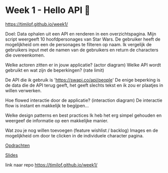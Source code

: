 # Week 1 - Hello API 🐒
https://timilof.github.io/week1/

Doel: Data ophalen uit een API en renderen in een overzichtspagina.
  Mijn script weergeeft 10 hoofdpersonages van Star Wars. De gebruiker heeft de mogelijkheid om een de personages te filteren op naam. Ik vergelijk de gebruikers input met de namen van de gebruikers en return de characters die overeenkomen.

Welke actoren zitten er in jouw applicatie? (actor diagram)
Welke API wordt gebruikt en wat zijn de beperkingen? (rate limit)

  De API die ik gebruik is 'https://swapi.co/api/people'
  De enige beperking is de data die de API terug geeft, het geeft slechts tekst en ik zou er plaatjes in willen verwerken.

Hoe flowed interactie door de applicatie? (interaction diagram)
  De interactie flow is instant en makkelijk te begijpen...

Welke design patterns en best practices
  Ik heb het erg simpel gehouden en weergeef de informatie op een makkelijke manier.

Wat zou je nog willen toevoegen (feature wishlist / backlog)
  Images en de mogelijkheid om door te clicken in de individuele character pagina.


[Opdrachten](https://drive.google.com/open?id=1OVhWQNaCgSluYviTKKWcApkyPd23xow1PiExb8GYANM)

[Slides](https://drive.google.com/open?id=1Rjl9xqXoKniQSRJPdkU1O5YwWC33SJK8KiV0a-H_xZU)


link naar repo
https://timilof.github.io/week1/
